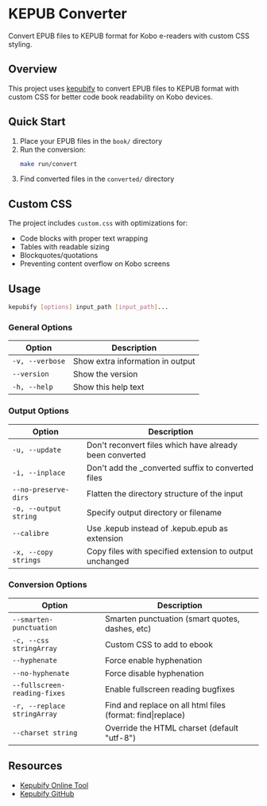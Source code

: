 # KEPUB Converter

Convert EPUB files to KEPUB format for Kobo e-readers with custom CSS styling.

## Overview

This project uses [kepubify](https://pgaskin.net/kepubify/) to convert EPUB files to KEPUB format with custom CSS for better code book readability on Kobo devices.

## Quick Start

1. Place your EPUB files in the `book/` directory
2. Run the conversion:
   ```bash
   make run/convert
   ```
3. Find converted files in the `converted/` directory

## Custom CSS

The project includes `custom.css` with optimizations for:
- Code blocks with proper text wrapping
- Tables with readable sizing
- Blockquotes/quotations
- Preventing content overflow on Kobo screens

## Usage

```bash
kepubify [options] input_path [input_path]...
```

### General Options

| Option | Description |
|--------|-------------|
| `-v, --verbose` | Show extra information in output |
| `--version` | Show the version |
| `-h, --help` | Show this help text |

### Output Options

| Option | Description |
|--------|-------------|
| `-u, --update` | Don't reconvert files which have already been converted |
| `-i, --inplace` | Don't add the _converted suffix to converted files |
| `--no-preserve-dirs` | Flatten the directory structure of the input |
| `-o, --output string` | Specify output directory or filename |
| `--calibre` | Use .kepub instead of .kepub.epub as extension |
| `-x, --copy strings` | Copy files with specified extension to output unchanged |

### Conversion Options

| Option | Description |
|--------|-------------|
| `--smarten-punctuation` | Smarten punctuation (smart quotes, dashes, etc) |
| `-c, --css stringArray` | Custom CSS to add to ebook |
| `--hyphenate` | Force enable hyphenation |
| `--no-hyphenate` | Force disable hyphenation |
| `--fullscreen-reading-fixes` | Enable fullscreen reading bugfixes |
| `-r, --replace stringArray` | Find and replace on all html files (format: find\|replace) |
| `--charset string` | Override the HTML charset (default "utf-8") |

## Resources

- [Kepubify Online Tool](https://pgaskin.net/kepubify/try/)
- [Kepubify GitHub](https://github.com/pgaskin/kepubify)
